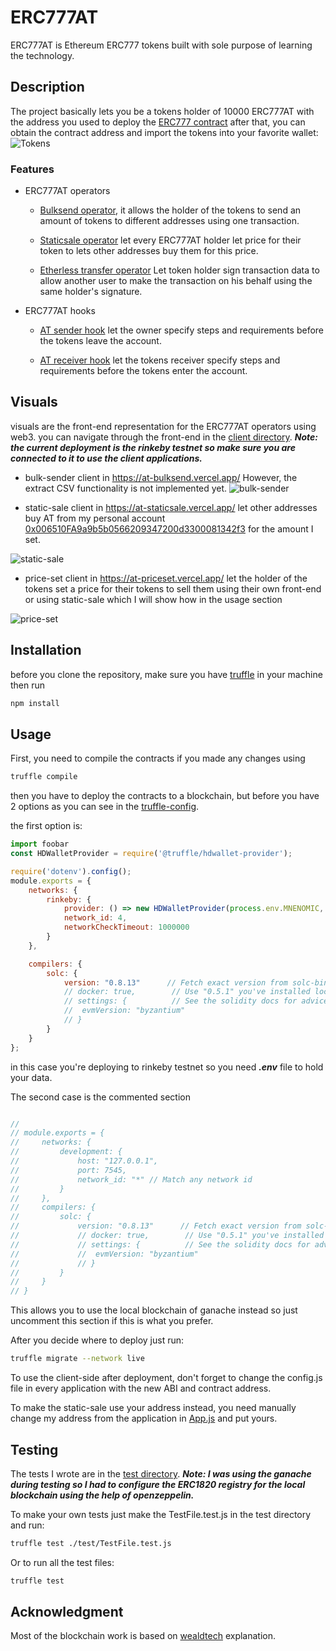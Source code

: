 # ERC777AT

ERC777AT is Ethereum ERC777 tokens built with sole purpose of learning the technology.
## Description

The project basically lets you be a tokens holder of 10000 ERC777AT with the address you used to deploy the [ERC777 contract](https://github.com/Asem-Abdelhady/ERC777-AirDrop/blob/master/contracts/ERC777AT.sol)
after that, you can obtain the contract address and import the tokens into your favorite wallet: ![Tokens](https://user-images.githubusercontent.com/40506647/176640715-5f1b91fe-2293-426b-98ee-d5f9dc1cb196.png)

### Features
* ERC777AT operators
    * [Bulksend operator](https://github.com/Asem-Abdelhady/ERC777-AirDrop/blob/master/contracts/BulkSendOperator.sol), it allows the holder of the tokens to send an amount of tokens to different addresses using one transaction.

    * [Staticsale operator](https://github.com/Asem-Abdelhady/ERC777-AirDrop/blob/master/contracts/StaticSale.sol) let every ERC777AT holder let price for their token to lets other addresses buy them for this price.

    * [Etherless transfer operator](https://github.com/Asem-Abdelhady/ERC777-AirDrop/blob/master/contracts/EtherlessTransfer.sol) Let token holder sign transaction data to allow another user to make the transaction on his behalf using the same holder's signature. 

* ERC777AT hooks
   * [AT sender hook](https://github.com/Asem-Abdelhady/ERC777-AirDrop/blob/master/contracts/ATSenderHook.sol) let the owner specify steps and requirements before the tokens leave the account.

   * [AT receiver hook](https://github.com/Asem-Abdelhady/ERC777-AirDrop/blob/master/contracts/ATRecipientHook.sol) let the tokens receiver specify steps and requirements before the tokens enter the account.


## Visuals
visuals are the front-end representation for the ERC777AT operators using web3. you can navigate through the front-end in the [client directory](https://github.com/Asem-Abdelhady/ERC777-AirDrop/tree/master/client). ***Note: the current deployment is the rinkeby testnet so make sure you are connected to it to use the client applications.***

* bulk-sender client in <https://at-bulksend.vercel.app/> However, the extract CSV functionality is not implemented yet.
![bulk-sender](https://user-images.githubusercontent.com/40506647/176650787-63841e06-0b51-4e2d-bbdb-4e699c71780a.png)


* static-sale client in <https://at-staticsale.vercel.app/> let other addresses buy AT from my personal account [0x006510FA9a9b5b0566209347200d3300081342f3](https://rinkeby.etherscan.io/address/0x006510FA9a9b5b0566209347200d3300081342f3) for the amount I set.
 
![static-sale](https://user-images.githubusercontent.com/40506647/176658895-18009c7a-ed92-400e-b8e9-cc106d955218.png)

 * price-set client in <https://at-priceset.vercel.app/> let the holder of the tokens set a price for their tokens to sell them using their own front-end or using static-sale which I will show how in the usage section

![price-set](https://user-images.githubusercontent.com/40506647/176659591-60d771bb-5030-4306-8e13-a7a0f16fc26f.png)



## Installation
before you clone the repository, make sure you have [truffle](https://trufflesuite.com/) in your machine
then run 
```bash
npm install 
```

## Usage
First, you need to compile the contracts if you made any changes using
```bash
truffle compile 
``` 
then you have to deploy the contracts to a blockchain, but before you have 2 options as you can see in the [truffle-config](https://github.com/Asem-Abdelhady/ERC777-AirDrop/blob/master/truffle-config.js).

the first option is:
```javascript
import foobar
const HDWalletProvider = require('@truffle/hdwallet-provider');

require('dotenv').config();
module.exports = {
    networks: {
        rinkeby: {
            provider: () => new HDWalletProvider(process.env.MNENOMIC, "wss://rinkeby.infura.io/ws/v3/" + process.env.INFURA_API_KEY),
            network_id: 4,
            networkCheckTimeout: 1000000
        }
    },

    compilers: {
        solc: {
            version: "0.8.13"      // Fetch exact version from solc-bin (default: truffle's version)
            // docker: true,        // Use "0.5.1" you've installed locally with docker (default: false)
            // settings: {          // See the solidity docs for advice about optimization and evmVersio
            //  evmVersion: "byzantium"
            // }
        }
    }
};
```
in this case you're deploying to rinkeby testnet so you need ***.env*** file to hold your data.

The second case is the commented section

```javascript

//
// module.exports = {
//     networks: {
//         development: {
//             host: "127.0.0.1",
//             port: 7545,
//             network_id: "*" // Match any network id
//         }
//     },
//     compilers: {
//         solc: {
//             version: "0.8.13"      // Fetch exact version from solc-bin (default: truffle's version)
//             // docker: true,        // Use "0.5.1" you've installed locally with docker (default: false)
//             // settings: {          // See the solidity docs for advice about optimization and evmVersio
//             //  evmVersion: "byzantium"
//             // }
//         }
//     }
// }
```
This allows you to use the local blockchain of ganache instead so just uncomment this section if this is what you prefer.

After you decide where to deploy just run:
```bash
truffle migrate --network live 
```

To use the client-side after deployment, don't forget to change the config.js file in every application with the new ABI and contract address.

To make the static-sale use your address instead, you need manually change my address from the application in [App.js](https://github.com/Asem-Abdelhady/ERC777-AirDrop/blob/master/client/static-sale/src/App.js) and put yours.

## Testing
The tests I wrote are in the [test directory](https://github.com/Asem-Abdelhady/ERC777-AirDrop/tree/master/test). ***Note: I was using the ganache during testing so I had to configure the ERC1820 registry for the local blockchain using the help of openzeppelin.***

To make your own tests just make the TestFile.test.js in the test directory and run:
```bash
truffle test ./test/TestFile.test.js
```
Or to run all the test files:
```bash
truffle test
```


## Acknowledgment
Most of the blockchain work is based on [wealdtech](https://github.com/wealdtech) explanation.
